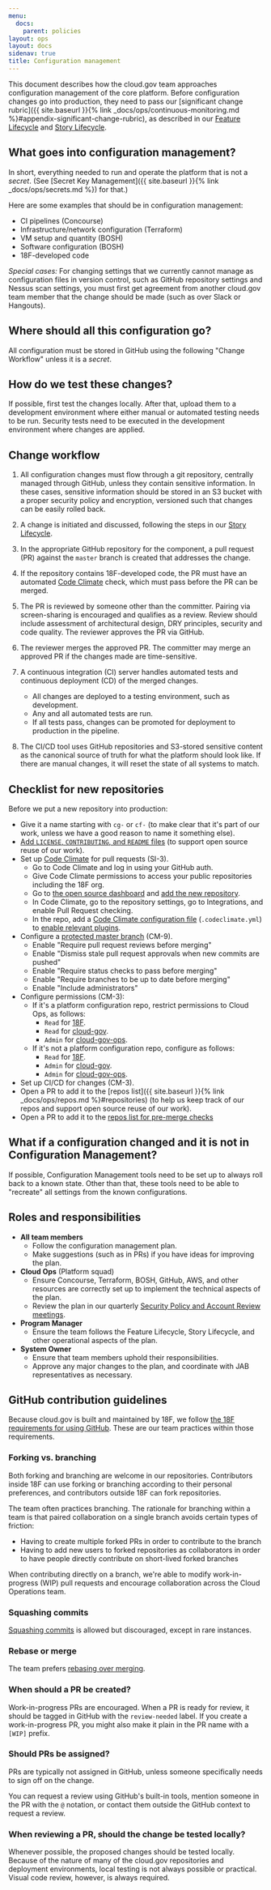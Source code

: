 ```yaml
---
menu:
  docs:
    parent: policies
layout: ops
layout: docs
sidenav: true
title: Configuration management
---
```


<!-- This page is important for FedRAMP compliance. See the CM family of controls, including CM-9. Code Climate is part of SA-11 (1), SI-3, and RA-5. -->

This document describes how the cloud.gov team approaches configuration management of the core platform. Before configuration changes go into production, they need to pass our [significant change rubric]({{ site.baseurl }}{% link _docs/ops/continuous-monitoring.md %}#appendix-significant-change-rubric), as described in our [Feature Lifecycle](https://github.com/18F/cg-product/blob/master/FeatureLifecycle.md) and [Story Lifecycle](https://github.com/18F/cg-product/blob/master/StoryLifecycle.md).

## What goes into configuration management?
In short, everything needed to run and operate the platform that is not a _secret_. (See [Secret Key Management]({{ site.baseurl }}{% link _docs/ops/secrets.md %}) for that.)

Here are some examples that should be in configuration management:

- CI pipelines (Concourse)
- Infrastructure/network configuration (Terraform)
- VM setup and quantity (BOSH)
- Software configuration (BOSH)
- 18F-developed code

*Special cases:* For changing settings that we currently cannot manage as configuration files in version control, such as GitHub repository settings and Nessus scan settings, you must first get agreement from another cloud.gov team member that the change should be made (such as over Slack or Hangouts).

## Where should all this configuration go?
All configuration must be stored in GitHub using the following "Change Workflow" unless it is a _secret_.

## How do we test these changes?
If possible, first test the changes locally. After that, upload them to a development environment where either manual or automated testing needs to be run.
Security tests need to be executed in the development environment where changes are applied.

## Change workflow

1. All configuration changes must flow through a git repository, centrally managed through GitHub, unless they contain sensitive information. In these cases, sensitive information should be stored in an S3 bucket with a proper security policy and encryption, versioned such that changes can be easily rolled back.
1. A change is initiated and discussed, following the steps in our [Story Lifecycle](https://github.com/18F/cg-product/blob/master/StoryLifecycle.md).
1. In the appropriate GitHub repository for the component, a pull request (PR) against the `master` branch is created that addresses the change.
1. If the repository contains 18F-developed code, the PR must have an automated [Code Climate](https://codeclimate.com) check, which must pass before the PR can be merged.
1. The PR is reviewed by someone other than the committer. Pairing via screen-sharing
is encouraged and qualifies as a review. Review should include assessment of architectural design, DRY principles, security and code quality.
    The reviewer approves the PR via GitHub.
1. The reviewer merges the approved PR.
    The committer may merge an approved PR if the changes made are time-sensitive.
1. A continuous integration (CI) server handles automated tests and continuous deployment (CD) of the merged changes.
    - All changes are deployed to a testing environment, such as development.
    - Any and all automated tests are run.
    - If all tests pass, changes can be promoted for deployment to production in the pipeline.

1. The CI/CD tool uses GitHub repositories and S3-stored sensitive content as the canonical source of truth for what the platform should look like. If there are manual changes, it will reset the state of all systems to match.

## Checklist for new repositories

Before we put a new repository into production:

* Give it a name starting with `cg-` or `cf-` (to make clear that it's part of our work, unless we have a good reason to name it something else).
* [Add `LICENSE`, `CONTRIBUTING`, and `README` files](https://github.com/18F/open-source-policy/blob/master/practice.md#how-to-license-18f-repos) (to support open source reuse of our work).
* Set up [Code Climate](https://codeclimate.com/) for pull requests (SI-3).
  * Go to Code Climate and log in using your GitHub auth.
  * Give Code Climate permissions to access your public repositories including the 18F org.
  * Go to [the open source dashboard](https://codeclimate.com/oss/dashboard) and [add the new repository](https://codeclimate.com/github/repos/new).
  * In Code Climate, go to the repository settings, go to Integrations, and enable Pull Request checking.
  * In the repo, add a [Code Climate configuration file](https://docs.codeclimate.com/docs/advanced-configuration) (`.codeclimate.yml`) to [enable relevant plugins](https://docs.codeclimate.com/docs/list-of-engines).
* Configure a [protected master branch](https://help.github.com/articles/about-protected-branches/) (CM-9).
  * Enable "Require pull request reviews before merging"
  * Enable "Dismiss stale pull request approvals when new commits are pushed"
  * Enable "Require status checks to pass before merging"
  * Enable "Require branches to be up to date before merging"
  * Enable "Include administrators"
* Configure permissions (CM-3):
  * If it's a platform configuration repo, restrict permissions to Cloud Ops, as follows:
     * `Read` for [18F](https://github.com/orgs/18F/teams/18f/members).
     * `Read` for [cloud-gov](https://github.com/orgs/18F/teams/cloud-gov/members).
     * `Admin` for [cloud-gov-ops](https://github.com/orgs/18F/teams/cloud-gov-ops/members).
  * If it's not a platform configuration repo, configure as follows:
     * `Read` for [18F](https://github.com/orgs/18F/teams/18f/members).
     * `Admin` for [cloud-gov](https://github.com/orgs/18F/teams/cloud-gov/members).
     * `Admin` for [cloud-gov-ops](https://github.com/orgs/18F/teams/cloud-gov-ops/members).
* Set up CI/CD for changes (CM-3).
* Open a PR to add it to the [repos list]({{ site.baseurl }}{% link _docs/ops/repos.md %}#repositories) (to help us keep track of our repos and support open source reuse of our work).
* Open a PR to add it to the [repos list for pre-merge checks](https://github.com/18F/cg-pipeline-tasks/blob/master/security-considerations/repos.txt)

## What if a configuration changed and it is not in Configuration Management?
If possible, Configuration Management tools need to be set up to always roll back to a known state. Other than that, these tools need to be able to "recreate" all settings from the known configurations.

## Roles and responsibilities

* **All team members**
  * Follow the configuration management plan.
  * Make suggestions (such as in PRs) if you have ideas for improving the plan.
* **Cloud Ops** (Platform squad)
  * Ensure Concourse, Terraform, BOSH, GitHub, AWS, and other resources are correctly set up to implement the technical aspects of the plan.
  * Review the plan in our quarterly [Security Policy and Account Review meetings](https://drive.google.com/drive/folders/0B1nrtBDSrHKHSnByWklWc0V4Q1E).
* **Program Manager**
  * Ensure the team follows the Feature Lifecycle, Story Lifecycle, and other operational aspects of the plan.
* **System Owner**
  * Ensure that team members uphold their responsibilities.
  * Approve any major changes to the plan, and coordinate with JAB representatives as necessary.

## GitHub contribution guidelines

<!-- As long as these GitHub guidelines comply with the FedRAMP-required policies above and our 18F GitHub requirements, we can adjust them at will, according to our team preferences. -->

Because cloud.gov is built and maintained by 18F, we follow [the 18F requirements for using GitHub](https://handbook.18f.gov/github/). These are our team practices within those requirements.

### Forking vs. branching

Both forking and branching are welcome in our repositories. Contributors inside 18F can use forking or branching according to their personal preferences, and contributors outside 18F can fork repositories.

The team often practices branching. The rationale for branching within a team is
that paired collaboration on a single branch avoids certain types of friction:

- Having to create multiple forked PRs in order to contribute to the branch
- Having to add new users to forked repositories as collaborators in order to
  have people directly contribute on short-lived forked branches

When contributing directly on a branch, we're able to modify work-in-progress (WIP) pull requests and encourage collaboration across the Cloud Operations team.

### Squashing commits

[Squashing commits](https://git-scm.com/book/en/v2/Git-Tools-Rewriting-History#Squashing-Commits) is allowed but discouraged, except in rare instances.

### Rebase or merge

The team prefers [rebasing over merging](https://www.atlassian.com/git/tutorials/merging-vs-rebasing/).

### When should a PR be created?

Work-in-progress PRs are encouraged. When a PR is ready for review, it should be tagged in GitHub
with the `review-needed` label. If you create a work-in-progress PR, you might also make it plain in the PR name with a `[WIP]` prefix.

### Should PRs be assigned?

PRs are typically not assigned in GitHub, unless someone specifically needs to sign off on the change.

You can request a review using GitHub's built-in tools, mention someone in the PR with the `@` notation, or contact them outside the GitHub context to request a review.

### When reviewing a PR, should the change be tested locally?

Whenever possible, the proposed changes should be tested locally. Because of the nature of many of the cloud.gov repositories and deployment environments, local testing is not always possible or practical. Visual code review, however, is always required.
